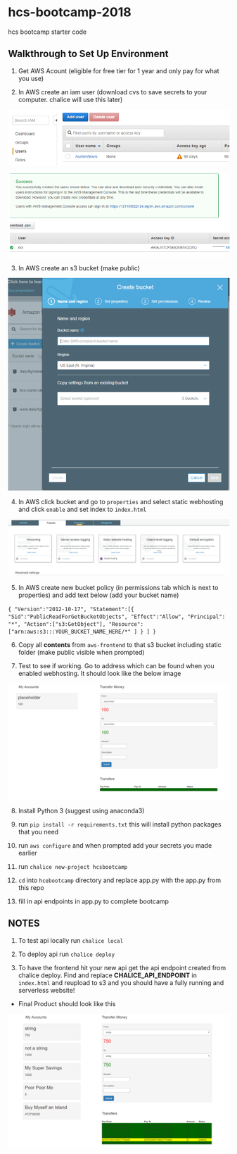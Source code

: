 # hcs-bootcamp-2018
hcs bootcamp starter code


## Walkthrough to Set Up Environment

1. Get AWS Acount (eligible for free tier for 1 year and only pay for what you use) 

2. In AWS create an iam user (download cvs to save secrets to your computer. chalice will use this later)

![Alt text](/images/adduser.PNG)

![Alt text](/images/secrets.PNG)

3. In AWS create an s3 bucket (make public)

![Alt text](/images/createbucket.PNG)

4. In AWS click bucket and go to `properties` and select static webhosting and click `enable` and set index to `index.html`

![Alt text](/images/webhosting.PNG)

5. In AWS create new bucket policy (in permissions tab which is next to properties) and add text below (add your bucket name)

`{
    "Version":"2012-10-17",
    "Statement":[{
  	"Sid":"PublicReadForGetBucketObjects",
          "Effect":"Allow",
  	  "Principal": "*",
        "Action":["s3:GetObject"],
        "Resource":["arn:aws:s3:::YOUR_BUCKET_NAME_HERE/*"
        ]
      }
    ]
  }`

6. Copy all **contents** from `aws-frontend` to that s3 bucket including static folder (make public visible when prompted)

7. Test to see if working. Go to address which can be found when you enabled webhosting. It should look like the below image

![Alt text](/images/base.PNG)

8. Install Python 3 (suggest using anaconda3)

9. run `pip install -r requirements.txt` this will install python packages that you need

10. run `aws configure` and when prompted add your secrets you made earlier

11. run `chalice new-project hcsbootcamp`

12. `cd` into `hcebootcamp` directory and replace app.py with the app.py from this repo

13. fill in api endpoints in app.py to complete bootcamp


## NOTES

1. To test api locally run `chalice local`

2. To deploy api run `chalice deploy`

3. To have the frontend hit your new api get the api endpoint created from chalice deploy. Find and replace **CHALICE_API_ENDPOINT** in `index.html` and reupload to s3 and you should
have a fully running and serverless website!


* Final Product should look like this

![Alt text](/images/main.PNG)
